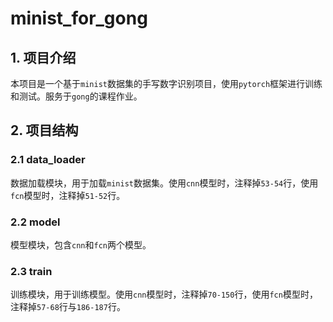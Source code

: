 # minist_for_gong
## 1. 项目介绍
本项目是一个基于`minist`数据集的手写数字识别项目，使用`pytorch`框架进行训练和测试。服务于`gong`的课程作业。
## 2. 项目结构
### 2.1 data_loader
数据加载模块，用于加载`minist`数据集。使用`cnn`模型时，注释掉`53-54`行，使用`fcn`模型时，注释掉`51-52`行。
### 2.2 model
模型模块，包含`cnn`和`fcn`两个模型。
### 2.3 train
训练模块，用于训练模型。使用`cnn`模型时，注释掉`70-150`行，使用`fcn`模型时，注释掉`57-68`行与`186-187`行。
